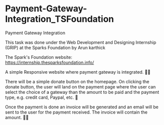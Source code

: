 # Payment-Gateway-Integration_TSFoundation
Payment Gateway Integration

This task was done under the Web Development and Designing Internship (GRIP) at the Sparks Foundation by Arun karthick

The Spark's Foundation website: https://internship.thesparksfoundation.info/

<!-----------------------------------------------> 

A simple Responsive website where payment gateway is integrated. 💯💯

There will be a simple donate button on the homepage. On clicking the donate button,
the user will land on the payment page where the user can select the choice of a gateway 
than the amount to be paid and the payment type, e.g. credit card, Paypal, etc. 💯

Once the payment is done an invoice will be generated and an email will be sent to the user
for the payment received. The invoice will contain the amount. 🎱🎱

